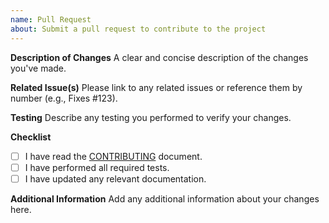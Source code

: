 ```yaml
---
name: Pull Request
about: Submit a pull request to contribute to the project
---
```


**Description of Changes**
A clear and concise description of the changes you've made.

**Related Issue(s)**
Please link to any related issues or reference them by number (e.g., Fixes #123).

**Testing**
Describe any testing you performed to verify your changes.

**Checklist**
- [ ] I have read the [CONTRIBUTING](../CONTRIBUTING.md) document.
- [ ] I have performed all required tests.
- [ ] I have updated any relevant documentation.

**Additional Information**
Add any additional information about your changes here.
